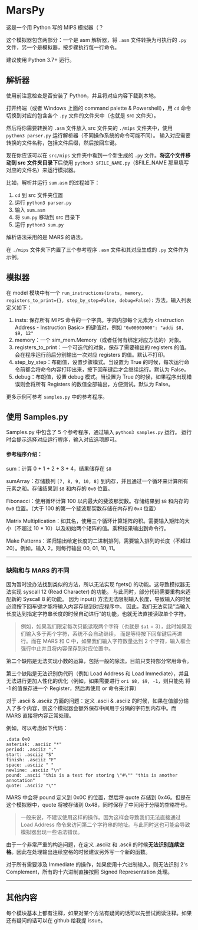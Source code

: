 # MarsPy
这是一个用 Python 写的 MIPS 模拟器（？

这个模拟器包含两部分：一个是 asm 解析器，将 `.asm` 文件转换为可执行的 `.py` 文件，另一个是模拟器，按步骤执行每一行命令。

建议使用 Python 3.7+ 运行。

## 解析器
使用前注意检查是否安装了 Python，并且将对应内容下载到本地。

打开终端（或者 Windows 上面的 command palette & Powershell），用 `cd` 命令切换到对应的包含各个 `.py` 文件的文件夹中（也就是 src 文件夹）。

然后将你需要转换的 `.asm` 文件放入 src 文件夹的 `./mips` 文件夹中，使用 `python3 parser.py` 运行解析器（不同操作系统的命令可能不同）。
输入对应需要转换的文件名称，包括文件后缀，然后按回车键。

现在你应该可以在 `src/mips` 文件夹中看到一个新生成的 `.py` 文件。**将这个文件移动到 src 文件夹目录下**后使用 `python3 $FILE_NAME.py`（$FILE_NAME 那里填写对应的文件名）来运行模拟器。

比如，解析并运行 `sum.asm` 的过程如下：
1. `cd` 到 src 文件夹位置
2. 运行 `python3 parser.py`
3. 输入 `sum.asm`
4. 将 `sum.py` 移动到 src 目录下
5. 运行 `python3 sum.py`

解析语法采用的是 MARS 的语法。

在 `./mips` 文件夹下内置了三个参考程序 `.asm` 文件和其对应生成的 `.py` 文件作为示例。

## 模拟器
在 model 模块中有一个 `run_instructions(insts, memory, registers_to_print={}, step_by_step=False, debug=False):` 方法，输入列表定义如下：
1. insts: 保存所有 MIPS 命令的一个字典。字典内部每个元素为 <Instruction Address - Instruction Basic> 的键值对，例如 `"0x00003000": "addi $8, $9, 12"`
2. memory：一个 sim_mem.Memory（或者任何有绑定对应方法的）对象。
3. registers_to_print：一个可迭代的对象，保存了需要输出的 registers 的值。会在程序运行前后分别输出一次对应 registers 的值。默认不打印。
4. step_by_step：布朗值，设置步骤模式。当设置为 True 的时候，每次运行命令前都会将命令内容打印出来，按下回车键后才会继续运行。默认为 False。
5. debug：布朗值，设置 debug 模式。当设置为 True 的时候，如果程序出现错误则会将所有 Registers 的数值全部输出，方便测试。默认为 False。

更多示例可参考 `samples.py` 中的参考程序。

## 使用 Samples.py
Samples.py 中包含了 5 个参考程序，通过输入 `python3 samples.py` 运行。
运行时会提示选择对应运行程序，输入对应选项即可。

#### 参考程序介绍：
sum：计算 0 + 1 + 2 + 3 + 4，结果储存在 `$8`

sumArray：存储数列 `[7, 8, 9, 10, 8]` 到内存，并且通过一个循环来计算所有元素之和。存储结果到 `$8` 和内存的 `0x0` 位置。

Fibonacci：使用循环计算 100 以内最大的斐波那契数。存储结果到 `$8` 和内存的 `0x0` 位置。（大于 100 的第一个斐波那契数存储在内存的 `0x4` 位置）

Matrix Multiplication：如其名，使用三个循环计算矩阵的积。需要输入矩阵的大小（不超过 10 * 10）以及初始两个矩阵的值。乘积结果输出到命令行。

Make Patterns：递归输出给定长度的二进制排列，需要输入排列的长度（不超过 20）。例如，输入 2，则每行输出 00, 01, 10, 11。

- - -

### 缺陷和与 MARS 的不同
因为暂时没办法找到类似的方法，所以无法实现 fgets() 的功能。这导致模拟器无法实现 syscall 12 (Read Character) 的功能。
与此同时，部分代码需要重构来适配新的 Syscall 8 的功能。
因为 input() 方法无法限制输入长度，导致输入的时候必须按下回车键才能将输入内容存储到对应程序中。
因此，我们无法实现“当输入长度达到指定字符串长度的时候自动进行”的功能，也就无法直接读取单个字符。

> 例如，如果我们限定每次只能读取两个字符（也就是 `$a1` = 3），此时如果我们输入多于两个字符，系统不会自动继续，
> 而是等待按下回车键后再进行。而在 MARS 和 C 中，如果我们输入字符数量达到 2 个字符，输入框会强行中止并且将内容保存到对应位置中。

第二个缺陷是无法实现小数的运算，包括一般的除法。目前只支持部分常用命令。

第三个缺陷是无法识别伪代码（例如 Load Address 和 Load Immediate），并且无法进行更加人性化的优化（例如，如果需要进行 `ori $8, $9, -1`，则只能先 将 -1 的值保存进一个 Register，然后再使用 or 命令来计算）

对于 .ascii & .asciiz 方面的问题：定义 .ascii & .asciiz 的时候，如果在值部分输入了多个内容，则这个模拟器会额外保存中间用于分隔的字符到内存中。而 MARS 直接将内容正常处理。

例如，可以考虑如下代码：
```
.data 0x0
asterisk: .asciiz "*"
period: .asciiz "."
start: .asciiz "S"
finish: .asciiz "F"
space: .asciiz " "
newline: .asciiz "\n"
pound: .ascii "this is a test for storing \"#\"" "this is another annotation"
quote: .asciiz "\""
```

MARS 中会将 pound 定义到 0x0C 的位置，然后将 quote 存储到 0x46。但是在这个模拟器中，quote 将被存储到 0x48，同时保存了中间用于分隔的空格符号。

> 一般来说，不建议使用这样的操作。因为这样会导致我们无法直接通过 Load Address 命令来访问第二个字符串的地址。与此同时这也可能会导致模拟器出现一些语法错误。

由于一个非常严重的构造问题，在定义 .asciiz 和 .ascii 的时候**无法识别连续空格**。因此在处理输出连续空格的时候建议另外写一个新的函数。

对于所有需要涉及 Immediate 的操作，如果使用十六进制输入，则无法识别 2's Complement，所有的十六进制直接按照 Signed Representation 处理。

- - -
## 其他内容
每个模块基本上都有注释，如果对某个方法有疑问的话可以先尝试阅读注释。如果还有疑问的话可以在 github 给我提 issue。

